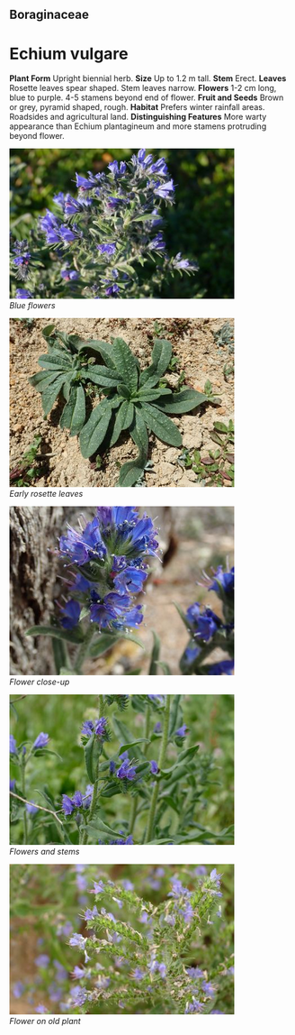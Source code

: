 ## Boraginaceae
# Echium vulgare

**Plant Form** Upright biennial herb. **Size** Up to 1.2 m tall. **Stem** Erect. **Leaves** Rosette leaves spear shaped. Stem leaves narrow. **Flowers** 1-2 cm long, blue to purple. 4-5 stamens beyond end of flower. **Fruit and Seeds** Brown or grey, pyramid shaped, rough. **Habitat** Prefers winter rainfall areas. Roadsides and agricultural land. **Distinguishing Features** More warty appearance than Echium plantagineum and more stamens protruding beyond flower.


![Blue flowers](158_P1020004.jpg)  
 *Blue flowers* 

![Early rosette leaves](806_PB200983.jpg)  
 *Early rosette leaves* 

![Flower close-up](1208_PA304085.jpg)  
 *Flower close-up* 

![Flowers and stems](8194_P6880230.jpg)  
 *Flowers and stems* 

![Flower on old plant](74040_P7060826.jpg)  
 *Flower on old plant* 

